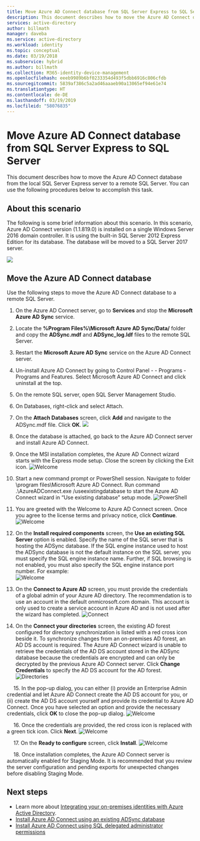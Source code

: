 ```yaml
---
title: Move Azure AD Connect database from SQL Server Express to SQL Server. | Microsoft Docs
description: This document describes how to move the Azure AD Connect database from the local SQL Server Express server to a remote SQL Server.
services: active-directory
author: billmath
manager: daveba
ms.service: active-directory
ms.workload: identity
ms.topic: conceptual
ms.date: 03/19/2018
ms.subservice: hybrid
ms.author: billmath
ms.collection: M365-identity-device-management
ms.openlocfilehash: eeeb9989b6bf0233354d493f5dbb6916c806cfdb
ms.sourcegitcommit: 5839af386c5a2ad46aaaeb90a13065ef94e61e74
ms.translationtype: HT
ms.contentlocale: de-DE
ms.lasthandoff: 03/19/2019
ms.locfileid: "58076835"
---
```

# <a name="move-azure-ad-connect-database-from-sql-server-express-to-sql-server"></a>Move Azure AD Connect database from SQL Server Express to SQL Server 

This document describes how to move the Azure AD Connect database from the local SQL Server Express server to a remote SQL Server.  You can use the following procedures below to accomplish this task.

## <a name="about-this-scenario"></a>About this scenario
The following is some brief information about this scenario.  In this scenario, Azure AD Connect version (1.1.819.0) is installed on a single Windows Server 2016 domain controller.  It is using the built-in SQL Server 2012 Express Edition for its database.  The database will be moved to a SQL Server 2017 server.

![](media/how-to-connect-install-move-db/move1.png)

## <a name="move-the-azure-ad-connect-database"></a>Move the Azure AD Connect database
Use the following steps to move the Azure AD Connect database to a remote SQL Server.

1. On the Azure AD Connect server, go to **Services** and stop the **Microsoft Azure AD Sync** service.
2. Locate the **%Program Files%\Microsoft Azure AD Sync/Data/** folder and copy the **ADSync.mdf** and **ADSync_log.ldf** files to the remote SQL Server.
3. Restart the **Microsoft Azure AD Sync** service on the Azure AD Connect server.
4. Un-install Azure AD Connect by going to Control Panel - - Programs - Programs and Features.  Select Microsoft Azure AD Connect and click uninstall at the top.
5. On the remote SQL server, open SQL Server Management Studio.
6. On Databases, right-click and select Attach.
7. On the **Attach Databases** screen, click **Add** and navigate to the ADSync.mdf file.  Click **OK**.
   ![](media/how-to-connect-install-move-db/move2.png)

8. Once the database is attached, go back to the Azure AD Connect server and install Azure AD Connect.
9. Once the MSI installation completes, the Azure AD Connect wizard starts with the Express mode setup. Close the screen by clicking the Exit icon.
   ![Welcome](./media/how-to-connect-install-move-db/db1.png)
10. Start a new command prompt or PowerShell session. Navigate to folder <drive>\program files\Microsoft Azure AD Connect. Run command .\AzureADConnect.exe /useexistingdatabase to start the Azure AD Connect wizard in “Use existing database” setup mode.
    ![PowerShell](./media/how-to-connect-install-move-db/db2.png)
11. You are greeted with the Welcome to Azure AD Connect screen. Once you agree to the license terms and privacy notice, click **Continue**.
    ![Welcome](./media/how-to-connect-install-move-db/db3.png)
12. On the **Install required components** screen, the **Use an existing SQL Server** option is enabled. Specify the name of the SQL server that is hosting the ADSync database. If the SQL engine instance used to host the ADSync database is not the default instance on the SQL server, you must specify the SQL engine instance name. Further, if SQL browsing is not enabled, you must also specify the SQL engine instance port number. For example:         
    ![Welcome](./media/how-to-connect-install-move-db/db4.png)           

13. On the **Connect to Azure AD** screen, you must provide the credentials of a global admin of your Azure AD directory. The recommendation is to use an account in the default onmicrosoft.com domain. This account is only used to create a service account in Azure AD and is not used after the wizard has completed.
    ![Connect](./media/how-to-connect-install-move-db/db5.png)
 
14. On the **Connect your directories** screen, the existing AD forest configured for directory synchronization is listed with a red cross icon beside it. To synchronize changes from an on-premises AD forest, an AD DS account is required. The Azure AD Connect wizard is unable to retrieve the credentials of the AD DS account stored in the ADSync database because the credentials are encrypted and can only be decrypted by the previous Azure AD Connect server. Click **Change Credentials** to specify the AD DS account for the AD forest.
    ![Directories](./media/how-to-connect-install-move-db/db6.png)
 
 
15. In the pop-up dialog, you can either (i) provide an Enterprise Admin credential and let Azure AD Connect create the AD DS account for you, or (ii) create the AD DS account yourself and provide its credential to Azure AD Connect. Once you have selected an option and provide the necessary credentials, click **OK** to close the pop-up dialog.
    ![Welcome](./media/how-to-connect-install-move-db/db7.png)
 
 
16. Once the credentials are provided, the red cross icon is replaced with a green tick icon. Click **Next**.
    ![Welcome](./media/how-to-connect-install-move-db/db8.png)
 
 
17. On the **Ready to configure** screen, click **Install**.
    ![Welcome](./media/how-to-connect-install-move-db/db9.png)
 
 
18. Once installation completes, the Azure AD Connect server is automatically enabled for Staging Mode. It is recommended that you review the server configuration and pending exports for unexpected changes before disabling Staging Mode. 

## <a name="next-steps"></a>Next steps

- Learn more about [Integrating your on-premises identities with Azure Active Directory](whatis-hybrid-identity.md).
- [Install Azure AD Connect using an existing ADSync database](how-to-connect-install-existing-database.md)
- [Install Azure AD Connect using SQL delegated administrator permissions](how-to-connect-install-sql-delegation.md)

